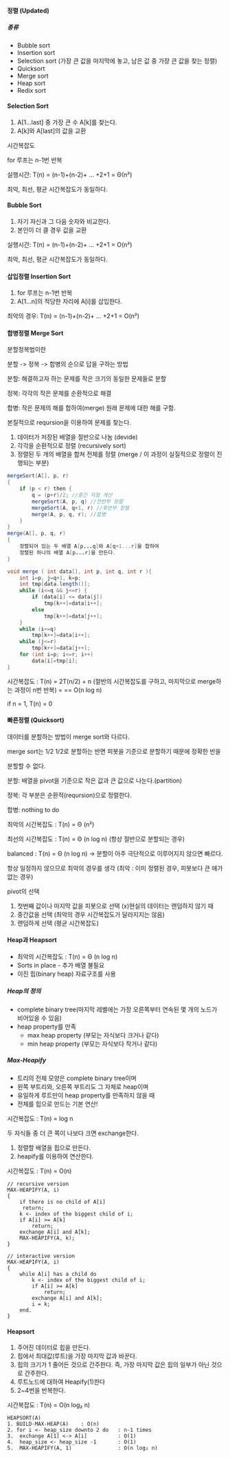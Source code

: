 #### 정렬 (Updated)

##### 종류

- Bubble sort
- Insertion sort
- Selection sort (가장 큰 값을 마지막에 놓고, 남은 값 중 가장 큰 값을 찾는 정렬)
- Quicksort
- Merge sort
- Heap sort
- Redix sort

#### Selection Sort

1. A[1...last] 중 가장 큰 수 A[k]를 찾는다.
2. A[k]와 A[last]의 값을 교환

시간복잡도 

for 루프는 n-1번 반복

실행시간: T(n) = (n-1)+(n-2)+ ... +2+1 = Θ(n²)

최악, 최선, 평균 시간복잡도가 동일하다.



#### Bubble Sort

1. 자기 자신과 그 다음 숫자와 비교한다.
2. 본인이 더 클 경우 값을 교환

실행시간: T(n) = (n-1)+(n-2)+ ... +2+1 = O(n²)

최악, 최선, 평균 시간복잡도가 동일하다.



#### 삽입정렬 Insertion Sort

1. for 루프는 n-1번 반복
2. A[1...n]의 적당한 자리에 A[i]를 삽입한다.

최악의 경우: T(n) = (n-1)+(n-2)+ ... +2+1 = O(n²)



#### 합병정렬 Merge Sort

분할정복법이란

분할 -> 정복 -> 합병의 순으로 답을 구하는 방법

분할: 해결하고자 하는 문제를 작은 크기의 동일한 문제들로 분할

정복: 각각의 작은 문제를 순환적으로 해결

합병: 작은 문제의 해를 합하여(merge) 원래 문제에 대한 해를 구함.

본질적으로 reqursion을 이용하여 문제를 찾는다.



1. 데이터가 저장된 배열을 절반으로 나눔 (devide)
2. 각각을 순환적으로 정렬 (recursively sort)
3. 정렬된 두 개의 배열을 합쳐 전체를 정렬 (merge / 이 과정이 실질적으로 정렬이 진행되는 부분)

```java
mergeSort(A[], p, r)
{
    if (p < r) then {
        q = (p+r)/2; //중간 지점 계산
        mergeSort(A, p, q) //전반부 정렬
        mergeSort(A, q+1, r) //후반부 정렬
        merge(A, p, q, r); //합병
    }
}
merge(A[], p, q, r)
{
    정렬되어 있는 두 배열 A[p...q]와 A[q+1...r]을 합하여
    정렬된 하나의 배열 A[p...r]을 만든다.
}

void merge ( int data[], int p, int q, int r ){
    int i=p, j=q+1, k=p;
    int tmp[data.length()];
    while (i<=q && j<=r) {
        if (data[i] <= data[j])
            tmp[k++]=data[i++];
        else
            tmp[k++]=data[j++];
    }
    while (i<=q)
        tmp[k++]=data[i++];
    while (j<=r)
        tmp[k++]=data[j++];
    for (int i=p; i<=r; i++)
        data[i]=tmp[i];
}
```

시간복잡도 : T(n) = 2T(n/2) + n (절반의 시간복잡도를 구하고, 마지막으로 merge하는 과정이 n번 반복) = == O(n log n)

if n = 1, T(n) = 0



#### 빠른정렬 (Quicksort)

데이터를 분할하는 방법이 merge sort와 다르다.

merge sort는 1/2 1/2로 분할하는 반면 피봇을 기준으로 분할하기 때문에 정확한 반을

분할할 수 없다.

분할: 배열을 pivot을 기준으로 작은 값과 큰 값으로 나눈다.(partition)

정복: 각 부분은 순환적(reqursion)으로 정렬한다.

합병: nothing to do

최악의 시간복잡도 : T(n) = Θ (n²)

최선의 시간복잡도 : T(n) = Θ (n log n) (항상 절반으로 분할되는 경우)

balanced : T(n) = Θ (n log n) -> 분할이 아주 극단적으로 이루어지지 않으면 빠르다.

항상 일정하지 않으므로 최악의 경우를 생각 (최악 : 이미 정렬된 경우, 피봇보다 큰 애가 없는 경우)



pivot의 선택

1. 첫번째 값이나 마지막 값을 피봇으로 선택 (x)현실의 데이터는 랜덤하지 않기 때
2. 중간값을 선택 (최악의 경우 시간복잡도가 달라지지는 않음)
3. 랜덤하게 선택 (평균 시간복잡도)



#### Heap과 Heapsort

- 최악의 시간복잡도 : T(n) = Θ (n log n) 
- Sorts in place - 추가 배열 불필요
- 이진 힙(binary heap) 자료구조를 사용

##### Heap의 정의

- complete binary tree(마지막 레벨에는 가장 오른쪽부터 연속된 몇 개의 노드가 비어있을 수 있음)
- heap property를 만족
  - max heap property (부모는 자식보다 크거나 같다)
  - min heap property (부모는 자식보다 작거나 같다)

##### Max-Heapify

- 트리의 전체 모양은 complete binary tree이며
- 왼쪽 부트리와, 오른쪽 부트리도 그 자체로 heap이며
- 유일하게 루트만이 heap property를 만족하지 않을 때
- 전체를 힙으로 만드는 기본 연산!

시간복잡도 : T(n) = log n

두 자식들 중 더 큰 쪽이 나보다 크면 exchange한다.

1. 정렬할 배열을 힙으로 만든다.
2. heapify를 이용하여 연산한다.

시간복잡도 : T(n) = O(n)

```
// recursive version
MAX-HEAPIFY(A, i)
{
	if there is no child of A[i]
	 return;
	k <- index of the biggest child of i;
	if A[i] >= A[k]
        return;
    exchange A[i] and A[k];
    MAX-HEAPIFY(A, k);
}

// interactive version
MAX-HEAPIFY(A, i)
{
	while A[i] has a child do
		k <- index of the biggest child of i;
		if A[i] >= A[k]
			return;
		exchange A[i] and A[k];
		i = k;
	end.
}
```



#### Heapsort

1. 주어진 데이터로 힙을 만든다.
2. 힙에서 최대값(루트)을 가장 마지막 값과 바꾼다.
3. 힙의 크기가 1 줄어든 것으로 간주한다. 즉, 가장 마지막 값은 힙의 일부가 아닌 것으로 간주한다.
4. 루트노드에 대하여 Heapify(1)한다
5. 2~4번을 반복한다.

시간복잡도 : T(n) = O(n log₂ n)

```
HEAPSORT(A)
1. BUILD-MAX-HEAP(A)	: O(n)
2. for i <- heap_size downto 2 do	: n-1 times
3. 	exchange A[1] <-> A[i] 			: O(1)
4. 	heap_size <- heap_size -1 		: O(1)
5. 	MAX-HEAPIFY(A, 1)				: O(n log₂ n)
```



